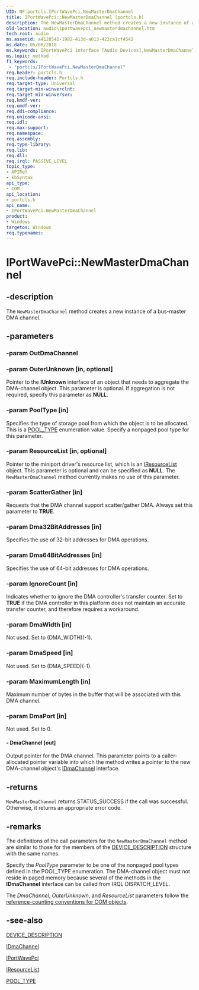 ```yaml
---
UID: NF:portcls.IPortWavePci.NewMasterDmaChannel
title: IPortWavePci::NewMasterDmaChannel (portcls.h)
description: The NewMasterDmaChannel method creates a new instance of a bus-master DMA channel.
old-location: audio\iportwavepci_newmasterdmachannel.htm
tech.root: audio
ms.assetid: a4128541-1982-413d-a013-422ca1cf4542
ms.date: 05/08/2018
ms.keywords: IPortWavePci interface [Audio Devices],NewMasterDmaChannel method, IPortWavePci.NewMasterDmaChannel, IPortWavePci::NewMasterDmaChannel, NewMasterDmaChannel, NewMasterDmaChannel method [Audio Devices], NewMasterDmaChannel method [Audio Devices],IPortWavePci interface, audio.iportwavepci_newmasterdmachannel, audmp-routines_01c562e8-f0b7-4232-9595-2312175c097f.xml, portcls/IPortWavePci::NewMasterDmaChannel
ms.topic: method
f1_keywords:
 - "portcls/IPortWavePci.NewMasterDmaChannel"
req.header: portcls.h
req.include-header: Portcls.h
req.target-type: Universal
req.target-min-winverclnt: 
req.target-min-winversvr: 
req.kmdf-ver: 
req.umdf-ver: 
req.ddi-compliance: 
req.unicode-ansi: 
req.idl: 
req.max-support: 
req.namespace: 
req.assembly: 
req.type-library: 
req.lib: 
req.dll: 
req.irql: PASSIVE_LEVEL
topic_type:
- APIRef
- kbSyntax
api_type:
- COM
api_location:
- portcls.h
api_name:
- IPortWavePci.NewMasterDmaChannel
product:
- Windows
targetos: Windows
req.typenames: 
---
```


# IPortWavePci::NewMasterDmaChannel


## -description


The <code>NewMasterDmaChannel</code> method creates a new instance of a bus-master DMA channel.


## -parameters




### -param OutDmaChannel




### -param OuterUnknown [in, optional]

Pointer to the <b>IUnknown</b> interface of an object that needs to aggregate the DMA-channel object. This parameter is optional. If aggregation is not required, specify this parameter as <b>NULL</b>.


### -param PoolType [in]

Specifies the type of storage pool from which the object is to be allocated. This is a <a href="https://docs.microsoft.com/windows-hardware/drivers/ddi/wdm/ne-wdm-_pool_type">POOL_TYPE</a> enumeration value. Specify a nonpaged pool type for this parameter.


### -param ResourceList [in, optional]

Pointer to the miniport driver's resource list, which is an <a href="https://docs.microsoft.com/windows-hardware/drivers/ddi/portcls/nn-portcls-iresourcelist">IResourceList</a> object. This parameter is optional and can be specified as <b>NULL</b>. The <code>NewMasterDmaChannel</code> method currently makes no use of this parameter.


### -param ScatterGather [in]

Requests that the DMA channel support scatter/gather DMA. Always set this parameter to <b>TRUE</b>.


### -param Dma32BitAddresses [in]

Specifies the use of 32-bit addresses for DMA operations.


### -param Dma64BitAddresses [in]

Specifies the use of 64-bit addresses for DMA operations.


### -param IgnoreCount [in]

Indicates whether to ignore the DMA controller's transfer counter. Set to <b>TRUE</b> if the DMA controller in this platform does not maintain an accurate transfer counter, and therefore requires a workaround.


### -param DmaWidth [in]

Not used. Set to (DMA_WIDTH)(-1).


### -param DmaSpeed [in]

Not used. Set to (DMA_SPEED)(-1).


### -param MaximumLength [in]

Maximum number of bytes in the buffer that will be associated with this DMA channel.


### -param DmaPort [in]

Not used. Set to 0.


#### - DmaChannel [out]

Output pointer for the DMA channel. This parameter points to a caller-allocated pointer variable into which the method writes a pointer to the new DMA-channel object's <a href="https://docs.microsoft.com/windows-hardware/drivers/ddi/portcls/nn-portcls-idmachannel">IDmaChannel</a> interface.


## -returns



<code>NewMasterDmaChannel</code> returns STATUS_SUCCESS if the call was successful. Otherwise, it returns an appropriate error code.




## -remarks



The definitions of the call parameters for the <code>NewMasterDmaChannel</code> method are similar to those for the members of the <a href="https://docs.microsoft.com/windows-hardware/drivers/ddi/wdm/ns-wdm-_device_description">DEVICE_DESCRIPTION</a> structure with the same names.

Specify the <i>PoolType</i> parameter to be one of the nonpaged pool types defined in the POOL_TYPE enumeration. The DMA-channel object must not reside in paged memory because several of the methods in the <b>IDmaChannel</b> interface can be called from IRQL DISPATCH_LEVEL.

The <i>DmaChannel</i>, <i>OuterUnknown</i>, and <i>ResourceList</i> parameters follow the <a href="https://docs.microsoft.com/windows-hardware/drivers/audio/reference-counting-conventions-for-com-objects">reference-counting conventions for COM objects</a>.




## -see-also




<a href="https://docs.microsoft.com/windows-hardware/drivers/ddi/wdm/ns-wdm-_device_description">DEVICE_DESCRIPTION</a>



<a href="https://docs.microsoft.com/windows-hardware/drivers/ddi/portcls/nn-portcls-idmachannel">IDmaChannel</a>



<a href="https://docs.microsoft.com/previous-versions/windows/hardware/drivers/ff536905(v=vs.85)">IPortWavePci</a>



<a href="https://docs.microsoft.com/windows-hardware/drivers/ddi/portcls/nn-portcls-iresourcelist">IResourceList</a>



<a href="https://docs.microsoft.com/windows-hardware/drivers/ddi/wdm/ne-wdm-_pool_type">POOL_TYPE</a>
 

 

